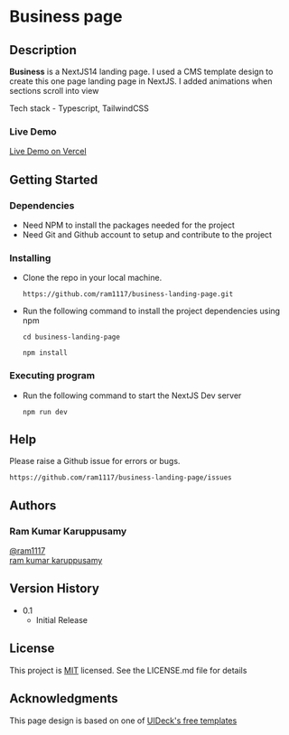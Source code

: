 # Business page

## Description

**Business** is a NextJS14 landing page. I used a CMS template design to create this one page landing page in NextJS. I added animations when sections scroll into view

Tech stack - Typescript, TailwindCSS

### Live Demo

[Live Demo on Vercel](TBA)

## Getting Started

### Dependencies

- Need NPM to install the packages needed for the project
- Need Git and Github account to setup and contribute to the project

### Installing

- Clone the repo in your local machine.

  ```
  https://github.com/ram1117/business-landing-page.git
  ```

- Run the following command to install the project dependencies using npm
  ```
  cd business-landing-page
  ```
  ```
  npm install
  ```

### Executing program

- Run the following command to start the NextJS Dev server

  ```
  npm run dev
  ```

## Help

Please raise a Github issue for errors or bugs.

```
https://github.com/ram1117/business-landing-page/issues
```

## Authors

### Ram Kumar Karuppusamy

[@ram1117](https://github.com/ram1117) <br />
[ram kumar karuppusamy](https://www.linkedin.com/in/ram-kumar-karuppusamy/)

## Version History

- 0.1
  - Initial Release

## License

This project is [MIT](./LICENSE) licensed. See the LICENSE.md file for details

## Acknowledgments

This page design is based on one of [UIDeck's free templates](https://preview.uideck.com/items/basic/)
